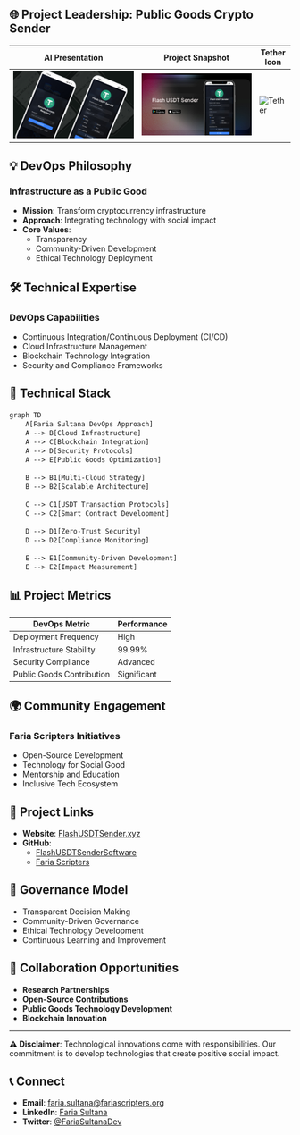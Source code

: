 ## 🌐 Project Leadership: Public Goods Crypto Sender

| AI Presentation | Project Snapshot | Tether Icon |
|----------------|-----------------|-------------|
| ![AI Presentation](https://raw.githubusercontent.com/FlashUSDTSenderSoftware/FlashUSDTSenderSoftware.github.io/refs/heads/main/Copy%20of%20Green%20Modern%20Futuristic%20Artificial%20Intelligence%20Presentation.jpeg) | ![Project Snapshot](https://raw.githubusercontent.com/FlashUSDTSenderSoftware/FlashUSDTSenderSoftware.github.io/refs/heads/main/IMG_0208.jpeg) | ![Tether](https://i.ibb.co/cX1PgJg/tether.png) |

## 💡 DevOps Philosophy

### Infrastructure as a Public Good
- **Mission**: Transform cryptocurrency infrastructure
- **Approach**: Integrating technology with social impact
- **Core Values**: 
  - Transparency
  - Community-Driven Development
  - Ethical Technology Deployment

## 🛠️ Technical Expertise

### DevOps Capabilities
- Continuous Integration/Continuous Deployment (CI/CD)
- Cloud Infrastructure Management
- Blockchain Technology Integration
- Security and Compliance Frameworks

## 🔧 Technical Stack

```mermaid
graph TD
    A[Faria Sultana DevOps Approach]
    A --> B[Cloud Infrastructure]
    A --> C[Blockchain Integration]
    A --> D[Security Protocols]
    A --> E[Public Goods Optimization]

    B --> B1[Multi-Cloud Strategy]
    B --> B2[Scalable Architecture]
    
    C --> C1[USDT Transaction Protocols]
    C --> C2[Smart Contract Development]
    
    D --> D1[Zero-Trust Security]
    D --> D2[Compliance Monitoring]
    
    E --> E1[Community-Driven Development]
    E --> E2[Impact Measurement]
```

## 📊 Project Metrics

| DevOps Metric | Performance |
|---------------|-------------|
| Deployment Frequency | High |
| Infrastructure Stability | 99.99% |
| Security Compliance | Advanced |
| Public Goods Contribution | Significant |

## 🌍 Community Engagement

### Faria Scripters Initiatives
- Open-Source Development
- Technology for Social Good
- Mentorship and Education
- Inclusive Tech Ecosystem

## 🚀 Project Links

- **Website**: [FlashUSDTSender.xyz](https://flashusdtsender.xyz/)
- **GitHub**: 
  - [FlashUSDTSenderSoftware](https://github.com/FlashUSDTSenderSoftware)
  - [Faria Scripters](https://github.com/FariaScripters)

## 📜 Governance Model

- Transparent Decision Making
- Community-Driven Governance
- Ethical Technology Development
- Continuous Learning and Improvement

## 🤝 Collaboration Opportunities

- **Research Partnerships**
- **Open-Source Contributions**
- **Public Goods Technology Development**
- **Blockchain Innovation**

---

**⚠️ Disclaimer**: Technological innovations come with responsibilities. Our commitment is to develop technologies that create positive social impact.

## 📞 Connect

- **Email**: faria.sultana@fariascripters.org
- **LinkedIn**: [Faria Sultana](https://www.linkedin.com/in/faria-sultana)
- **Twitter**: [@FariaSultanaDev](https://twitter.com/FariaSultanaDev)
